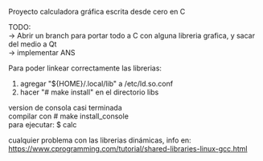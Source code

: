 Proyecto calculadora gráfica escrita desde cero en C  

TODO:  
-> Abrir un branch para portar todo a C con alguna libreria grafica, y sacar del medio a Qt  
-> implementar ANS  


Para poder linkear correctamente las librerias:  

1) agregar "${HOME}/.local/lib" a /etc/ld.so.conf
2) hacer "# make install" en el directorio libs



version de consola casi terminada  
compilar con   # make install_console  
para ejecutar: $ calc  
  
cualquier problema con las librerias dinámicas, info en:  
https://www.cprogramming.com/tutorial/shared-libraries-linux-gcc.html
